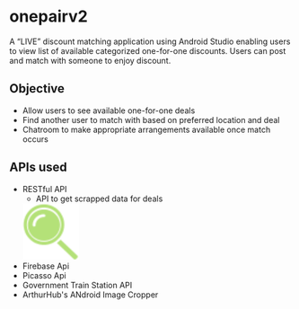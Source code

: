 # onepairv2
A “LIVE” discount matching application using Android Studio enabling users to view list of available categorized one-for-one discounts. Users can post and match with someone to enjoy discount.

## Objective
- Allow users to see available one-for-one deals
- Find another user to match with based on preferred location and deal
- Chatroom to make appropriate arrangements available once match occurs

## APIs used
- RESTful API
    - API to get scrapped data for deals
     <img src="/image/magnifying_glass.png" width="100" height="100">
- Firebase Api
- Picasso Api
- Government Train Station API
- ArthurHub's ANdroid Image Cropper
